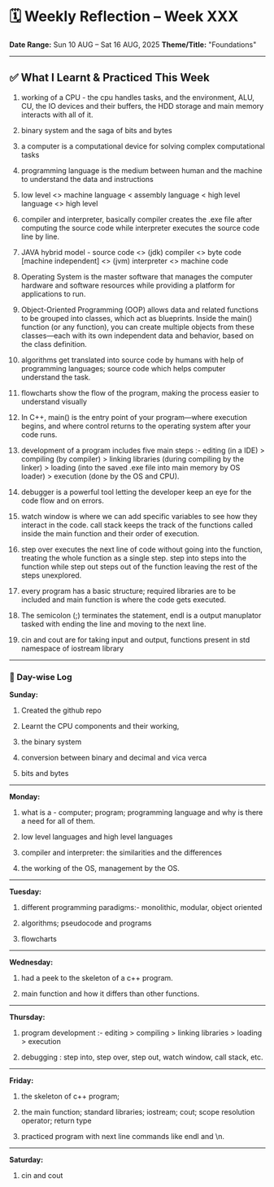 # 🗓️ Weekly Reflection – Week XXX

**Date Range:** Sun 10 AUG – Sat 16 AUG, 2025
**Theme/Title:** "Foundations"

---

## ✅ What I Learnt & Practiced This Week

1. working of a CPU - the cpu handles tasks, and the environment, ALU, CU, the IO devices and their buffers, the HDD storage and main memory interacts with all of it.

2. binary system and the saga of bits and bytes

3. a computer is a computational device for solving complex computational tasks

4. programming language is the medium between human and the machine to understand the data and instructions

5. low level <> machine language < assembly language < high level language <> high level

6. compiler and interpreter, basically compiler creates the .exe file after computing the source code while interpreter executes the source code line by line.

7. JAVA hybrid model - source code <> (jdk) compiler <> byte code [machine independent] <> (jvm) interpreter <> machine code

8. Operating System is the master software that manages the computer hardware and software resources while providing a platform for applications to run.

9. Object-Oriented Programming (OOP) allows data and related functions to be grouped into classes, which act as blueprints. Inside the main() function (or any function), you can create multiple objects from these classes—each with its own independent data and behavior, based on the class definition.

10. algorithms get translated into source code by humans with help of programming languages; source code which helps computer understand the task.

11. flowcharts show the flow of the program, making the process easier to understand visually

12. In C++, main() is the entry point of your program—where execution begins, and where control returns to the operating system after your code runs.

13. development of a program includes five main steps :- editing (in a IDE) > compiling (by compiler) > linking libraries (during compiling by the linker) > loading (into the saved .exe file into main memory by OS loader) > execution (done by the OS and CPU).

14. debugger is a powerful tool letting the developer keep an eye for the code flow and on errors.

15. watch window is where we can add specific variables to see how they interact in the code. call stack keeps the track of the functions called inside the main function and their order of execution.

16. step over executes the next line of code without going into the function, treating the whole function as a single step. step into steps into the function while step out steps out of the function leaving the rest of the steps unexplored.

17. every program has a basic structure; required libraries are to be included and main function is where the code gets executed.

18. The semicolon (;) terminates the statement, endl is a output manuplator tasked with ending the line and moving to the next line.

19. cin and cout are for taking input and output, functions present in std namespace of iostream library

---

### 📆 Day-wise Log

**Sunday:**  

1. Created the github repo

2. Learnt the CPU components and their working,

3. the binary system

4. conversion between binary and decimal and vica verca

5. bits and bytes

---

**Monday:**  

1. what is a - computer; program; programming language and why is there a need for all of them.

2. low level languages and high level languages

3. compiler and interpreter: the similarities and the differences

4. the working of the OS, management by the OS.

---

**Tuesday:**  

1. different programming paradigms:- monolithic, modular, object oriented

2. algorithms; pseudocode and programs

3. flowcharts

---

**Wednesday:**  

1. had a peek to the skeleton of a c++ program.

2. main function and how it differs than other functions.

---

**Thursday:**

1. program development :- editing > compiling > linking libraries > loading > execution

2. debugging : step into, step over, step out, watch window, call stack, etc.

---

**Friday:**

1. the skeleton of c++ program;

2. the main function; standard libraries; iostream; cout; scope resolution operator; return type

3. practiced program with next line commands like endl and \n.

---

**Saturday:**

1. cin and cout
